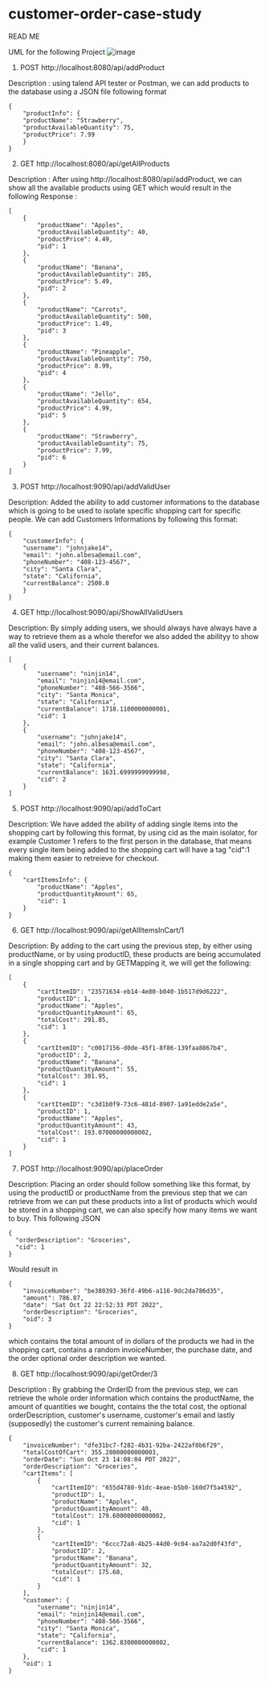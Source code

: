 # customer-order-case-study
READ ME

UML for the following Project
![image](https://user-images.githubusercontent.com/107880782/197421600-44fba92b-5aae-4f33-8d83-28b7f373b302.png)


1. POST http://localhost:8080/api/addProduct

Description : using talend API tester or Postman, we can add products to the database using a JSON file following format
```
{
    "productInfo": {
    "productName": "Strawberry",
    "productAvailableQuantity": 75,
    "productPrice": 7.99
    }
}
```

2. GET  http://localhost:8080/api/getAllProducts

Description : After using http://localhost:8080/api/addProduct, we can show all the available products using GET which would result in the following
Response : 
```
[
    {
        "productName": "Apples",
        "productAvailableQuantity": 40,
        "productPrice": 4.49,
        "pid": 1
    },
    {
        "productName": "Banana",
        "productAvailableQuantity": 285,
        "productPrice": 5.49,
        "pid": 2
    },
    {
        "productName": "Carrots",
        "productAvailableQuantity": 500,
        "productPrice": 1.49,
        "pid": 3
    },
    {
        "productName": "Pineapple",
        "productAvailableQuantity": 750,
        "productPrice": 8.99,
        "pid": 4
    },
    {
        "productName": "Jello",
        "productAvailableQuantity": 654,
        "productPrice": 4.99,
        "pid": 5
    },
    {
        "productName": "Strawberry",
        "productAvailableQuantity": 75,
        "productPrice": 7.99,
        "pid": 6
    }
]
```

3. POST http://localhost:9090/api/addValidUser

Description: Added the ability to add customer informations to the database which is going to be used to isolate specific shopping cart for specific people.
We can add Customers Informations by following this format:

```
{
    "customerInfo": {
    "username": "johnjake14",
    "email": "john.albesa@email.com",
    "phoneNumber": "408-123-4567",
    "city": "Santa Clara",
    "state": "California",
    "currentBalance": 2500.0
    }
}
```

4. GET http://localhost:9090/api/ShowAllValidUsers

Description: By simply adding users, we should always have always have a way to retrieve them as a whole therefor we also added the abilityy to show all the valid users, and their current balances.

```
[
    {
        "username": "ninjin14",
        "email": "ninjin14@email.com",
        "phoneNumber": "408-566-3566",
        "city": "Santa Monica",
        "state": "California",
        "currentBalance": 1718.1100000000001,
        "cid": 1
    },
    {
        "username": "johnjake14",
        "email": "john.albesa@email.com",
        "phoneNumber": "408-123-4567",
        "city": "Santa Clara",
        "state": "California",
        "currentBalance": 1631.6999999999998,
        "cid": 2
    }
]
```

5. POST http://localhost:9090/api/addToCart

Description: We have added the ability of adding single items into the shopping cart by following this format, by using cid as the main isolator, for example Customer 1 refers to the first person in the database, that means every single item being added to the shopping cart will have a tag "cid":1 making them easier to retreieve for checkout.

```
{
    "cartItemsInfo": {
        "productName": "Apples",
        "productQuantityAmount": 65, 
        "cid": 1
    }
}
```

6. GET http://localhost:9090/api/getAllItemsInCart/1

Description: By adding to the cart using the previous step, by either using productName, or by using productID, these products are being accumulated in a single shopping cart and by GETMapping it, we will get the following:

```
[
    {
        "cartItemID": "23571634-eb14-4e80-b040-1b517d9d6222",
        "productID": 1,
        "productName": "Apples",
        "productQuantityAmount": 65,
        "totalCost": 291.85,
        "cid": 1
    },
    {
        "cartItemID": "c0017156-d0de-45f1-8f86-139faa8867b4",
        "productID": 2,
        "productName": "Banana",
        "productQuantityAmount": 55,
        "totalCost": 301.95,
        "cid": 1
    },
    {
        "cartItemID": "c3d1b0f9-73c6-481d-8907-1a91edde2a5e",
        "productID": 1,
        "productName": "Apples",
        "productQuantityAmount": 43,
        "totalCost": 193.07000000000002,
        "cid": 1
    }
]
```

7. POST http://localhost:9090/api/placeOrder


Description: Placing an order should follow something like this format, by using the productID or productName from the previous step that we can retrieve from
we can put these products into a list of products which would be stored in a shopping cart, we can also specify how many items we want to buy.
This following JSON
```
{
  "orderDescription": "Groceries",
  "cid": 1
}
```

Would result in 

```
{
    "invoiceNumber": "be380393-36fd-49b6-a116-9dc2da786d35",
    "amount": 786.87,
    "date": "Sat Oct 22 22:52:33 PDT 2022",
    "orderDescription": "Groceries",
    "oid": 3
}
```
which contains the total amount of in dollars of the products we had in the shopping cart, contains a random invoiceNumber, the purchase date, and the order optional order description we wanted.

8. GET http://localhost:9090/api/getOrder/3

Description : By grabbing the OrderID from the previous step, we can retrieve the whole order information which contains the productName, the amount of quantities we bought, contains the the total cost, the optional orderDescription, customer's username, customer's email and lastly (supposedly) the customer's current remaining balance.

```
{
    "invoiceNumber": "dfe31bc7-f282-4b31-92ba-2422af0b6f29",
    "totalCostOfCart": 355.28000000000003,
    "orderDate": "Sun Oct 23 14:08:04 PDT 2022",
    "orderDescription": "Groceries",
    "cartItems": [
        {
            "cartItemID": "655d4780-91dc-4eae-b5b0-160d7f5a4592",
            "productID": 1,
            "productName": "Apples",
            "productQuantityAmount": 40,
            "totalCost": 179.60000000000002,
            "cid": 1
        },
        {
            "cartItemID": "6ccc72a8-4b25-44d0-9c04-aa7a2d0f43fd",
            "productID": 2,
            "productName": "Banana",
            "productQuantityAmount": 32,
            "totalCost": 175.68,
            "cid": 1
        }
    ],
    "customer": {
        "username": "ninjin14",
        "email": "ninjin14@email.com",
        "phoneNumber": "408-566-3566",
        "city": "Santa Monica",
        "state": "California",
        "currentBalance": 1362.8300000000002,
        "cid": 1
    },
    "oid": 1
}
```
